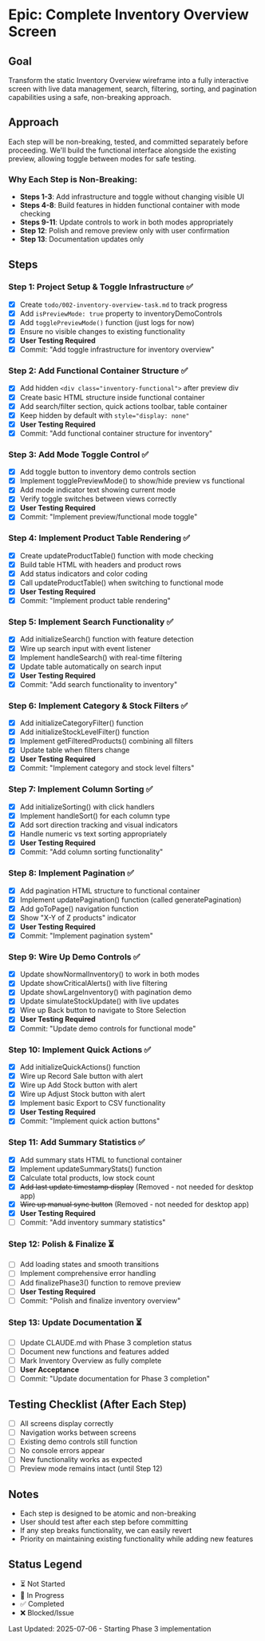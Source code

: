 # Epic: Complete Inventory Overview Screen

## Goal
Transform the static Inventory Overview wireframe into a fully interactive screen with live data management, search, filtering, sorting, and pagination capabilities using a safe, non-breaking approach.

## Approach
Each step will be non-breaking, tested, and committed separately before proceeding. We'll build the functional interface alongside the existing preview, allowing toggle between modes for safe testing.

### Why Each Step is Non-Breaking:
- **Steps 1-3**: Add infrastructure and toggle without changing visible UI
- **Steps 4-8**: Build features in hidden functional container with mode checking
- **Steps 9-11**: Update controls to work in both modes appropriately
- **Step 12**: Polish and remove preview only with user confirmation
- **Step 13**: Documentation updates only

## Steps

### Step 1: Project Setup & Toggle Infrastructure ✅
- [x] Create `todo/002-inventory-overview-task.md` to track progress
- [x] Add `isPreviewMode: true` property to inventoryDemoControls
- [x] Add `togglePreviewMode()` function (just logs for now)
- [x] Ensure no visible changes to existing functionality
- [x] **User Testing Required**
- [x] Commit: "Add toggle infrastructure for inventory overview"

### Step 2: Add Functional Container Structure ✅
- [x] Add hidden `<div class="inventory-functional">` after preview div
- [x] Create basic HTML structure inside functional container
- [x] Add search/filter section, quick actions toolbar, table container
- [x] Keep hidden by default with `style="display: none"`
- [x] **User Testing Required**
- [x] Commit: "Add functional container structure for inventory"

### Step 3: Add Mode Toggle Control ✅
- [x] Add toggle button to inventory demo controls section
- [x] Implement togglePreviewMode() to show/hide preview vs functional
- [x] Add mode indicator text showing current mode
- [x] Verify toggle switches between views correctly
- [x] **User Testing Required**
- [x] Commit: "Implement preview/functional mode toggle"

### Step 4: Implement Product Table Rendering ✅
- [x] Create updateProductTable() function with mode checking
- [x] Build table HTML with headers and product rows
- [x] Add status indicators and color coding
- [x] Call updateProductTable() when switching to functional mode
- [x] **User Testing Required**
- [x] Commit: "Implement product table rendering"

### Step 5: Implement Search Functionality ✅
- [x] Add initializeSearch() function with feature detection
- [x] Wire up search input with event listener
- [x] Implement handleSearch() with real-time filtering
- [x] Update table automatically on search input
- [x] **User Testing Required**
- [x] Commit: "Add search functionality to inventory"

### Step 6: Implement Category & Stock Filters ✅
- [x] Add initializeCategoryFilter() function
- [x] Add initializeStockLevelFilter() function
- [x] Implement getFilteredProducts() combining all filters
- [x] Update table when filters change
- [x] **User Testing Required**
- [x] Commit: "Implement category and stock level filters"

### Step 7: Implement Column Sorting ✅
- [x] Add initializeSorting() with click handlers
- [x] Implement handleSort() for each column type
- [x] Add sort direction tracking and visual indicators
- [x] Handle numeric vs text sorting appropriately
- [x] **User Testing Required**
- [x] Commit: "Add column sorting functionality"

### Step 8: Implement Pagination ✅
- [x] Add pagination HTML structure to functional container
- [x] Implement updatePagination() function (called generatePagination)
- [x] Add goToPage() navigation function
- [x] Show "X-Y of Z products" indicator
- [x] **User Testing Required**
- [x] Commit: "Implement pagination system"

### Step 9: Wire Up Demo Controls ✅
- [x] Update showNormalInventory() to work in both modes
- [x] Update showCriticalAlerts() with live filtering
- [x] Update showLargeInventory() with pagination demo
- [x] Update simulateStockUpdate() with live updates
- [x] Wire up Back button to navigate to Store Selection
- [x] **User Testing Required**
- [x] Commit: "Update demo controls for functional mode"

### Step 10: Implement Quick Actions ✅
- [x] Add initializeQuickActions() function
- [x] Wire up Record Sale button with alert
- [x] Wire up Add Stock button with alert  
- [x] Wire up Adjust Stock button with alert
- [x] Implement basic Export to CSV functionality
- [x] **User Testing Required**
- [x] Commit: "Implement quick action buttons"

### Step 11: Add Summary Statistics ✅
- [x] Add summary stats HTML to functional container
- [x] Implement updateSummaryStats() function
- [x] Calculate total products, low stock count
- [x] ~~Add last update timestamp display~~ (Removed - not needed for desktop app)
- [x] ~~Wire up manual sync button~~ (Removed - not needed for desktop app)
- [x] **User Testing Required**
- [ ] Commit: "Add inventory summary statistics"

### Step 12: Polish & Finalize ⏳
- [ ] Add loading states and smooth transitions
- [ ] Implement comprehensive error handling
- [ ] Add finalizePhase3() function to remove preview
- [ ] **User Testing Required**
- [ ] Commit: "Polish and finalize inventory overview"

### Step 13: Update Documentation ⏳
- [ ] Update CLAUDE.md with Phase 3 completion status
- [ ] Document new functions and features added
- [ ] Mark Inventory Overview as fully complete
- [ ] **User Acceptance**
- [ ] Commit: "Update documentation for Phase 3 completion"

## Testing Checklist (After Each Step)
- [ ] All screens display correctly
- [ ] Navigation works between screens
- [ ] Existing demo controls still function
- [ ] No console errors appear
- [ ] New functionality works as expected
- [ ] Preview mode remains intact (until Step 12)

## Notes
- Each step is designed to be atomic and non-breaking
- User should test after each step before committing
- If any step breaks functionality, we can easily revert
- Priority on maintaining existing functionality while adding new features

## Status Legend
- ⏳ Not Started
- 🔄 In Progress
- ✅ Completed
- ❌ Blocked/Issue

Last Updated: 2025-07-06 - Starting Phase 3 implementation